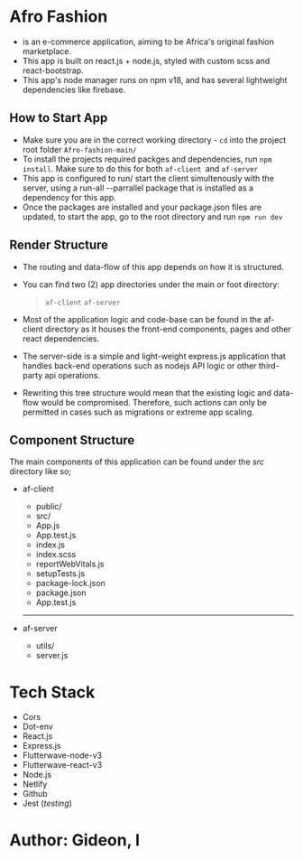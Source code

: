 # Afro Fashion

- is an e-commerce application, aiming to be Africa's original fashion marketplace.
- This app is built on react.js + node.js, styled with custom scss and react-bootstrap.
- This app's node manager runs on npm v18, and has several lightweight dependencies like firebase.

## How to Start App

- Make sure you are in the correct working directory - `cd` into the project root folder `Afro-fashion-main/`
- To install the projects required packges and dependencies, run `npm install`.
  Make sure to do this for both `af-client `and `af-server`
- This app is configured to run/ start the client simultenously with the server, using a run-all --parrallel package that is installed as a dependency for this app.
- Once the packages are installed and your package.json files are updated, to start the app, go to the root directory and run `npm run dev`

## Render Structure

- The routing and data-flow of this app depends on how it is structured.
- You can find two (2) app directories under the main or foot directory:

  > `af-client` 
  > `af-server`

- Most of the application logic and code-base can be found in the af-client directory as it houses the front-end components, pages and other react dependencies.
- The server-side is a simple and light-weight express.js application that handles back-end operations such as nodejs API logic or other third-party api operations.
- Rewriting this tree structure would mean that the existing logic and data-flow would be compromised. Therefore, such actions can only be permitted in cases such as migrations or extreme app scaling.

## Component Structure

The main components of this application can be found under the _src_ directory like so;

- af-client

  - public/
  - src/
  - App.js
  - App.test.js
  - index.js
  - index.scss
  - reportWebVitals.js
  - setupTests.js
  - package-lock.json
  - package.json
  - App.test.js

  ***

- af-server

  - utils/
  - server.js

# Tech Stack

- Cors
- Dot-env
- React.js
- Express.js
- Flutterwave-node-v3
- Flutterwave-react-v3
- Node.js
- Netlify
- Github
- Jest (_testing_)

# Author: Gideon, I
